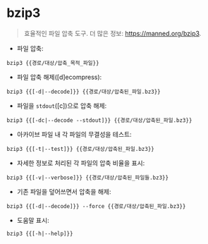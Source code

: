 # bzip3

> 효율적인 파일 압축 도구.
> 더 많은 정보: <https://manned.org/bzip3>.

- 파일 압축:

`bzip3 {{경로/대상/압축_목적_파일}}`

- 파일 압축 해제([d]ecompress):

`bzip3 {{[-d|--decode]}} {{경로/대상/압축된_파일.bz3}}`

- 파일을 `stdout`([c])으로 압축 해제:

`bzip3 {{[-dc|--decode --stdout]}} {{경로/대상/압축된_파일.bz3}}`

- 아카이브 파일 내 각 파일의 무결성을 테스트:

`bzip3 {{[-t|--test]}} {{경로/대상/압축된_파일.bz3}}`

- 자세한 정보로 처리된 각 파일의 압축 비율을 표시:

`bzip3 {{[-v|--verbose]}} {{경로/대상/압축된_파일들.bz3}}`

- 기존 파일을 덮어쓰면서 압축을 해제:

`bzip3 {{[-d|--decode]}} --force {{경로/대상/압축된_파일.bz3}}`

- 도움말 표시:

`bzip3 {{[-h|--help]}}`
